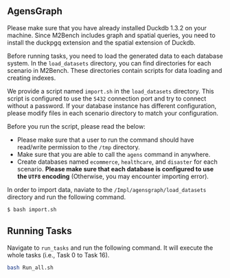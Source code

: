 ## AgensGraph

Please make sure that you have already installed Duckdb 1.3.2 on your machine.
Since M2Bench includes graph and spatial queries, you need to install the duckpgq extension and the spatial extension of Duckdb.

Before running tasks, you need to load the generated data to each database system. 
In the `load_datasets` directory, you can find directories for each scenario in M2Bench.
These directories contain scripts for data loading and creating indexes.

We provide a script named `import.sh` in the `load_datasets` directory.
This script is configured to use the `5432` connection port and try to connect without a password. If your database instance has different configuration, please modify files in each scenario directory to match your configuration.

Before you run the script, please read the below:
- Please make sure that a user to run the command should have read/write permission to the `/tmp` directory.
- Make sure that you are able to call the `agens` command in anywhere.
- Create databases named `ecommerce`, `healthcare`, and `disaster` for each scenario. **Please make sure that each database is configured to use the `UTF8` encoding** (Otherwise, you may encounter importing error).

In order to import data, naviate to the `/Impl/agensgraph/load_datasets` directory and run the following command. 
```bash
$ bash import.sh
```


## Running Tasks

Navigate to `run_tasks` and run the following command.
It will execute the whole tasks (i.e., Task 0 to Task 16).

```bash
bash Run_all.sh
```